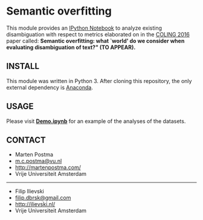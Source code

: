 # Semantic overfitting

This module provides an [IPython Notebook](http://ipython.org/notebook.html)
to analyze existing disambiguation with respect to metrics elaborated on
in the [COLING 2016](http://coling2016.anlp.jp/) paper called: **Semantic overfitting: what `world' do we consider when evaluating disambiguation of text?" (TO APPEAR).**


## INSTALL
This module was written in Python 3. After cloning this repository, the only
external dependency is [Anaconda](https://www.continuum.io/downloads).

## USAGE
Please visit [**Demo.ipynb**](https://github.com/MartenPostma/SemanticOverfitting/blob/master/scripts/Demo.ipynb)
for an example of the analyses of the datasets.

## CONTACT
* Marten Postma
* m.c.postma@vu.nl
* http://martenpostma.com/
* Vrije Universiteit Amsterdam

***

* Filip Ilievski
* filip.dbrsk@gmail.com
* http://ilievski.nl/
* Vrije Universiteit Amsterdam
